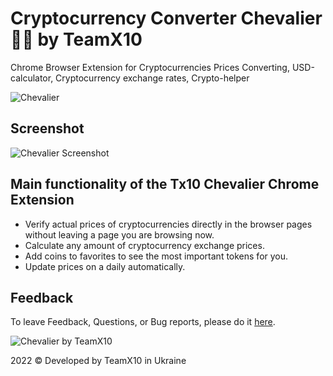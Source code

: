 # Cryptocurrency Converter Chevalier 💛💙 by TeamX10

Chrome Browser Extension for Cryptocurrencies Prices Converting, USD-calculator, Cryptocurrency exchange rates, Crypto-helper

![Chevalier](https://github.com/teamx10/chevalier/blob/main/chevalier.png?raw=true)

## Screenshot
![Chevalier Screenshot](https://github.com/teamx10/chevalier/blob/main/screens/920x680.jpg?raw=true)

## Main functionality of the Tx10 Chevalier Chrome Extension
* Verify actual prices of cryptocurrencies directly in the browser pages without leaving a page you are browsing now.
* Calculate any amount of cryptocurrency exchange prices.
* Add coins to favorites to see the most important tokens for you.
* Update prices on a daily automatically.

## Feedback
To leave Feedback, Questions, or Bug reports, please do it [here](https://forms.gle/ZqQXL3YrGNKtUWCeA).

![Chevalier by TeamX10](https://github.com/teamx10/chevalier/blob/main/screens/440x280.jpg?raw=true)

2022 &copy; Developed by TeamX10 in Ukraine
